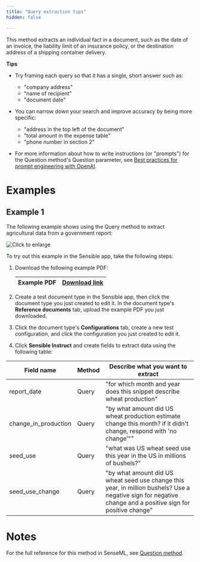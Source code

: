 ```yaml
---
title: "Query extraction tips"
hidden: false

---
```


This method extracts an individual fact in a document, such as the date of an invoice, the liability limit of an insurance policy, or the destination address of a shipping container delivery.

**Tips**

- Try framing each query so that it has a single, short answer such as:

  - "company address"
  - "name of recipient"
  - "document date"

- You can narrow down your search and improve accuracy by being more specific:

  - "address in the top left of the document"
  - "total amount in the expense table"
  - "phone number in section 2"

- For more information about how to write instructions (or "prompts") for the Question method's Question parameter, see [Best practices for prompt engineering with OpenAI](https://help.openai.com/en/articles/6654000-best-practices-for-prompt-engineering-with-openai-api).

Examples
===

Example 1
---

The following example shows using the Query method to extract agricultural data from a government report:

![Click to enlarge](https://raw.githubusercontent.com/sensible-hq/sensible-docs/main/readme-sync/assets/v0/images/final/query_instruct.png)

To try out this example in the Sensible app, take the following steps: 

1. Download the following example PDF:

   | Example PDF | [Download link](https://raw.githubusercontent.com/sensible-hq/sensible-docs/main/readme-sync/assets/v0/pdfs/summarizer_crop.pdf) |
   | ----------- | ------------------------------------------------------------ |

2. Create a test document type in the Sensible app, then click the document type you just created to edit it. In the document type's **Reference documents** tab, upload the example PDF you just downloaded.

3. Click the document type's **Configurations** tab, create a new test configuration, and click the configuration you just created to edit it.

4. Click **Sensible Instruct** and create fields to extract data using the following table:

| Field name           | Method | Describe what you want to extract                            |
| -------------------- | ------ | ------------------------------------------------------------ |
| report_date          | Query  | "for which month and year does this snippet describe wheat production" |
| change_in_production | Query  | "by what amount did US wheat production estimate change this month? if it didn't change, respond with 'no change'"" |
| seed_use             | Query  | "what was US wheat seed use this year in the US in millions of bushels?" |
| seed_use_change      | Query  | "by what amount did US wheat seed use change this year, in million bushels? Use a negative sign for negative change and a positive sign for positive change" |

Notes
===

For the full reference for this method in SenseML, see [Question method](doc:question).